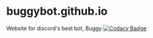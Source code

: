 # buggybot.github.io
Website for discord's best bot, Buggy
[![Codacy Badge](https://api.codacy.com/project/badge/Grade/1d7159102ff44a728f8db50bc13f6366)](https://www.codacy.com/gh/BuggyBot/buggybot.github.io?utm_source=github.com&amp;utm_medium=referral&amp;utm_content=BuggyBot/buggybot.github.io&amp;utm_campaign=Badge_Grade)
